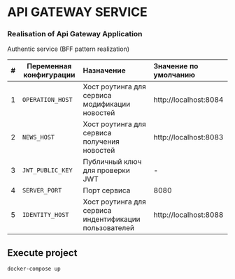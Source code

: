 # API GATEWAY SERVICE

### Realisation of Api Gateway Application

Authentic service (BFF pattern realization)

| #   | Переменная конфигурации | Назначение                                             | Значение по умолчанию |
|-----|-------------------------|:-------------------------------------------------------|:----------------------|
| 1   | `OPERATION_HOST`        | Хост роутинга для сервиса модификации новостей         | http://localhost:8084 |
| 2   | `NEWS_HOST`             | Хост роутинга для сервиса получения новостей           | http://localhost:8083 |
| 3   | `JWT_PUBLIC_KEY`        | Публичный ключ для проверки JWT                        | -                     |
| 4   | `SERVER_PORT`           | Порт сервиса                                           | 8080                  |
| 5   | `IDENTITY_HOST`         | Хост роутинга для сервиса индентификации пользователей | http://localhost:8088 |

## Execute project

    docker-compose up


